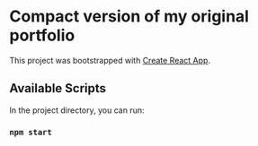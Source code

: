 # Compact version of my original portfolio
This project was bootstrapped with [Create React App](https://github.com/facebook/create-react-app).

## Available Scripts

In the project directory, you can run:

### `npm start`